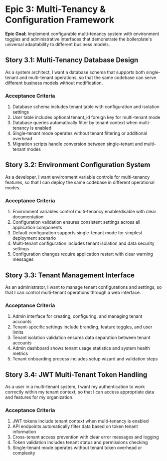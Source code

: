 # Epic 3: Multi-Tenancy & Configuration Framework

**Epic Goal:** Implement configurable multi-tenancy system with environment toggles and administrative interfaces that demonstrate the boilerplate's universal adaptability to different business models.

## Story 3.1: Multi-Tenancy Database Design

As a system architect,
I want a database schema that supports both single-tenant and multi-tenant operations,
so that the same codebase can serve different business models without modification.

### Acceptance Criteria
1. Database schema includes tenant table with configuration and isolation settings
2. User table includes optional tenant_id foreign key for multi-tenant mode
3. Database queries automatically filter by tenant context when multi-tenancy is enabled
4. Single-tenant mode operates without tenant filtering or additional overhead
5. Migration scripts handle conversion between single-tenant and multi-tenant modes

## Story 3.2: Environment Configuration System

As a developer,
I want environment variable controls for multi-tenancy features,
so that I can deploy the same codebase in different operational modes.

### Acceptance Criteria
1. Environment variables control multi-tenancy enable/disable with clear documentation
2. Configuration validation ensures consistent settings across all application components
3. Default configuration supports single-tenant mode for simplest deployment scenario
4. Multi-tenant configuration includes tenant isolation and data security settings
5. Configuration changes require application restart with clear warning messages

## Story 3.3: Tenant Management Interface

As an administrator,
I want to manage tenant configurations and settings,
so that I can control multi-tenant operations through a web interface.

### Acceptance Criteria
1. Admin interface for creating, configuring, and managing tenant accounts
2. Tenant-specific settings include branding, feature toggles, and user limits
3. Tenant isolation validation ensures data separation between tenant accounts
4. Admin dashboard shows tenant usage statistics and system health metrics
5. Tenant onboarding process includes setup wizard and validation steps

## Story 3.4: JWT Multi-Tenant Token Handling

As a user in a multi-tenant system,
I want my authentication to work correctly within my tenant context,
so that I can access appropriate data and features for my organization.

### Acceptance Criteria
1. JWT tokens include tenant context when multi-tenancy is enabled
2. API endpoints automatically filter data based on token tenant information
3. Cross-tenant access prevention with clear error messages and logging
4. Token validation includes tenant status and permissions checking
5. Single-tenant mode operates without tenant token overhead or complexity
